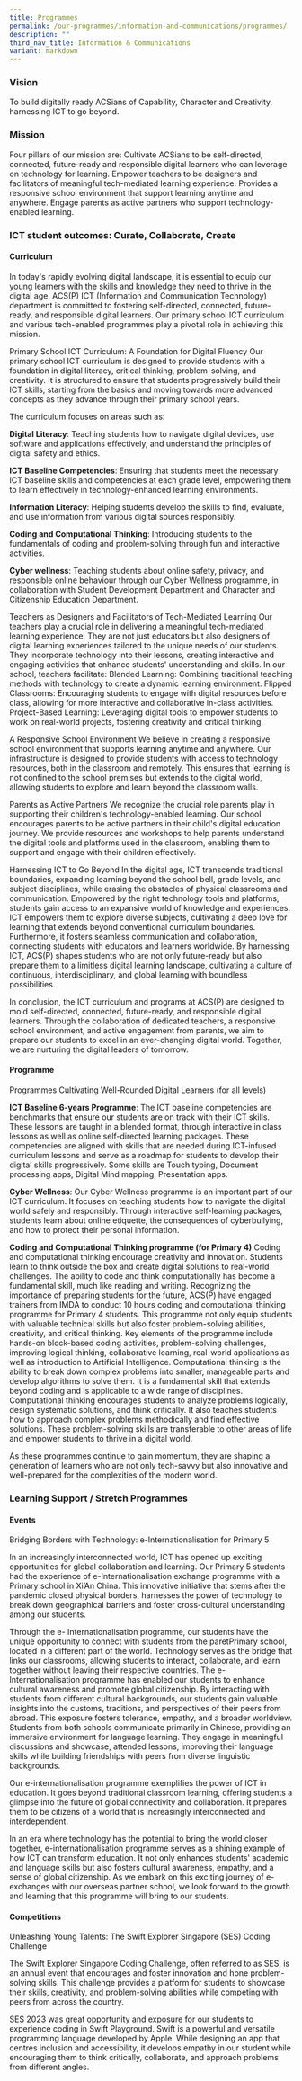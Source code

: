 ```yaml
---
title: Programmes
permalink: /our-programmes/information-and-communications/programmes/
description: ""
third_nav_title: Information & Communications
variant: markdown
---
```

### **Vision**
To build digitally ready ACSians of Capability, Character and Creativity, harnessing ICT to go beyond. 
### **Mission**

Four pillars of our mission are: Cultivate ACSians to be self-directed, connected, future-ready and responsible digital learners who can leverage on technology for learning. Empower teachers to be designers and facilitators of meaningful tech-mediated learning experience. Provides a responsive school environment that support learning anytime and anywhere. Engage parents as active partners who support technology-enabled learning. 
### **ICT student outcomes: Curate, Collaborate, Create**
#### **Curriculum**

In today's rapidly evolving digital landscape, it is essential to equip our young learners with the skills and knowledge they need to thrive in the digital age. ACS(P) ICT (Information and Communication Technology) department is committed to fostering self-directed, connected, future-ready, and responsible digital learners. Our primary school ICT curriculum and various tech-enabled programmes play a pivotal role in achieving this mission.

Primary School ICT Curriculum: A Foundation for Digital Fluency
Our primary school ICT curriculum is designed to provide students with a foundation in digital literacy, critical thinking, problem-solving, and creativity. It is structured to ensure that students progressively build their ICT skills, starting from the basics and moving towards more advanced concepts as they advance through their primary school years.

The curriculum focuses on areas such as:

**Digital Literacy**: Teaching students how to navigate digital devices, use software and applications effectively, and understand the principles of digital safety and ethics.

**ICT Baseline Competencies**: Ensuring that students meet the necessary ICT baseline skills and competencies at each grade level, empowering them to learn effectively in technology-enhanced learning environments.

**Information Literacy**: Helping students develop the skills to find, evaluate, and use information from various digital sources responsibly.

**Coding and Computational Thinking**: Introducing students to the fundamentals of coding and problem-solving through fun and interactive activities.

**Cyber wellness**: Teaching students about online safety, privacy, and responsible online behaviour through our Cyber Wellness programme, in collaboration with Student Development Department and Character and Citizenship Education Department.

Teachers as Designers and Facilitators of Tech-Mediated Learning
Our teachers play a crucial role in delivering a meaningful tech-mediated learning experience. They are not just educators but also designers of digital learning experiences tailored to the unique needs of our students. They incorporate technology into their lessons, creating interactive and engaging activities that enhance students' understanding and skills.
In our school, teachers facilitate:
Blended Learning: Combining traditional teaching methods with technology to create a dynamic learning environment.
Flipped Classrooms: Encouraging students to engage with digital resources before class, allowing for more interactive and collaborative in-class activities.
Project-Based Learning: Leveraging digital tools to empower students to work on real-world projects, fostering creativity and critical thinking.

A Responsive School Environment
We believe in creating a responsive school environment that supports learning anytime and anywhere. Our infrastructure is designed to provide students with access to technology resources, both in the classroom and remotely. This ensures that learning is not confined to the school premises but extends to the digital world, allowing students to explore and learn beyond the classroom walls.

Parents as Active Partners
We recognize the crucial role parents play in supporting their children's technology-enabled learning. Our school encourages parents to be active partners in their child's digital education journey. We provide resources and workshops to help parents understand the digital tools and platforms used in the classroom, enabling them to support and engage with their children effectively.

Harnessing ICT to Go Beyond
In the digital age, ICT transcends traditional boundaries, expanding learning beyond the school bell, grade levels, and subject disciplines, while erasing the obstacles of physical classrooms and communication. Empowered by the right technology tools and platforms, students gain access to an expansive world of knowledge and experiences. ICT empowers them to explore diverse subjects, cultivating a deep love for learning that extends beyond conventional curriculum boundaries. Furthermore, it fosters seamless communication and collaboration, connecting students with educators and learners worldwide. By harnessing ICT, ACS(P) shapes students who are not only future-ready but also prepare them to a limitless digital learning landscape, cultivating a culture of continuous, interdisciplinary, and global learning with boundless possibilities.


In conclusion, the ICT curriculum and programs at ACS(P) are designed to mold self-directed, connected, future-ready, and responsible digital learners. Through the collaboration of dedicated teachers, a responsive school environment, and active engagement from parents, we aim to prepare our students to excel in an ever-changing digital world. Together, we are nurturing the digital leaders of tomorrow.

#### **Programme**

Programmes Cultivating Well-Rounded Digital Learners (for all levels)

**ICT Baseline 6-years Programme**: The ICT baseline competencies are benchmarks that ensure our students are on track with their ICT skills. These lessons are taught in a blended format, through interactive in class lessons as well as online self-directed learning packages. These competencies are aligned with skills that are needed during ICT-infused curriculum lessons and serve as a roadmap for students to develop their digital skills progressively. Some skills are Touch typing, Document processing apps, Digital Mind mapping, Presentation apps.

**Cyber Wellness**: Our Cyber Wellness programme is an important part of our ICT curriculum. It focuses on teaching students how to navigate the digital world safely and responsibly. Through interactive self-learning packages, students learn about online etiquette, the consequences of cyberbullying, and how to protect their personal information.

**Coding and Computational Thinking programme (for Primary 4)**
Coding and computational thinking encourage creativity and innovation.  Students learn to think outside the box and create digital solutions to real-world challenges. The ability to code and think computationally has become a fundamental skill, much like reading and writing. Recognizing the importance of preparing students for the future, ACS(P) have engaged trainers from IMDA to conduct 10 hours coding and computational thinking programme for Primary 4 students. This programme not only equip students with valuable technical skills but also foster problem-solving abilities, creativity, and critical thinking. Key elements of the programme include hands-on block-based coding activities, problem-solving challenges, improving logical thinking, collaborative learning, real-world applications as well as introduction to Artificial Intelligence. 
Computational thinking is the ability to break down complex problems into smaller, manageable parts and develop algorithms to solve them. It is a fundamental skill that extends beyond coding and is applicable to a wide range of disciplines. Computational thinking encourages students to analyze problems logically, design systematic solutions, and think critically. It also teaches students how to approach complex problems methodically and find effective solutions. These problem-solving skills are transferable to other areas of life and empower students to thrive in a digital world.

As these programmes continue to gain momentum, they are shaping a generation of learners who are not only tech-savvy but also innovative and well-prepared for the complexities of the modern world.

### **Learning Support / Stretch Programmes**

#### **Events**


Bridging Borders with Technology: e-Internationalisation for Primary 5

In an increasingly interconnected world, ICT has opened up exciting opportunities for global collaboration and learning. Our Primary 5 students had the experience of e-Internationalisation exchange programme with a Primary school in Xi’An China. This innovative initiative that stems after the pandemic closed physical borders, harnesses the power of technology to break down geographical barriers and foster cross-cultural understanding among our students.

Through the e- Internationalisation programme, our students have the unique opportunity to connect with students from the paretPrimary school, located in a different part of the world. Technology serves as the bridge that links our classrooms, allowing students to interact, collaborate, and learn together without leaving their respective countries. The e-Internationalisation programme has enabled our students to enhance cultural awareness and promote global citizenship. By interacting with students from different cultural backgrounds, our students gain valuable insights into the customs, traditions, and perspectives of their peers from abroad. This exposure fosters tolerance, empathy, and a broader worldview. Students from both schools communicate primarily in Chinese, providing an immersive environment for language learning. They engage in meaningful discussions and showcase, attended lessons, improving their language skills while building friendships with peers from diverse linguistic backgrounds.

Our e-internationalisation programme exemplifies the power of ICT in education. It goes beyond traditional classroom learning, offering students a glimpse into the future of global connectivity and collaboration. It prepares them to be citizens of a world that is increasingly interconnected and interdependent.

In an era where technology has the potential to bring the world closer together, e-internationalisation programme serves as a shining example of how ICT can transform education. It not only enhances students' academic and language skills but also fosters cultural awareness, empathy, and a sense of global citizenship. As we embark on this exciting journey of e-exchanges with our overseas partner school, we look forward to the growth and learning that this programme will bring to our students.

#### **Competitions**
 
Unleashing Young Talents: The Swift Explorer Singapore (SES) Coding Challenge

The Swift Explorer Singapore Coding Challenge, often referred to as SES, is an annual event that encourages and foster innovation and hone problem-solving skills. This challenge provides a platform for students to showcase their skills, creativity, and problem-solving abilities while competing with peers from across the country.

SES 2023 was great opportunity and exposure for our students to experience coding in Swift Playground. Swift is a powerful and versatile programming language developed by Apple. While designing an app that centres inclusion and accessibility, it develops empathy in our student while encouraging them to think critically, collaborate, and approach problems from different angles.